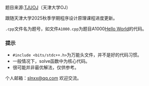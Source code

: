 题目来源:[TJUOJ](https://acm.tju.edu.cn/)（天津大学OJ）  

跟随天津大学2025秋季学期程序设计原理课程进度更新。  

`.cpp`文件名为题号，如文件`A1000.cpp`为题目A1000[Hello World](https://acm.tju.edu.cn/problem/A1000)的代码。  
  
### 提示  
- `#include <bits/stdc++.h>`为万能头文件，并不是好的代码习惯。
- 一般情况下，solve函数中为核心代码。  
- 很可能并非最优解法，仅供参考。  

个人邮箱：slnxx@qq.com 欢迎交流。  
